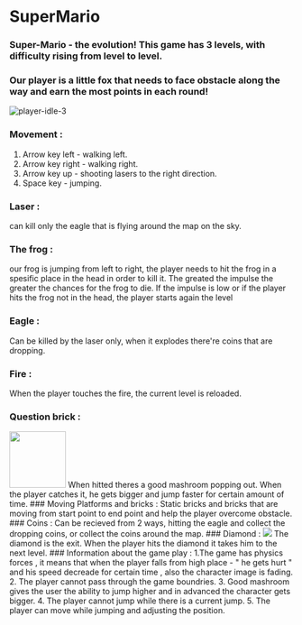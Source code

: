 # SuperMario
### Super-Mario - the evolution! This game has 3 levels, with difficulty rising from level to level.
### Our player is a little fox that needs to face obstacle along the way and earn the most points in each round!
![player-idle-3](https://user-images.githubusercontent.com/57447482/141982440-dd28fcf6-04be-4adb-bb28-e073e22df3b0.png)
### Movement : 
1. Arrow key left - walking left.
2. Arrow key right - walking right.
3. Arrow key up - shooting lasers to the right direction.
4. Space key - jumping.
 ### Laser :
can kill only the eagle that is flying around the map on the sky.
### The frog :
our frog is jumping from left to right, the player needs to hit the frog in a spesific place in the head in order to kill it. The greated the impulse the greater the chances for the frog to die. If the impulse is low or if the player hits the frog not in the head, the player starts again the level
### Eagle : 
Can be killed by the laser only, when it explodes there're coins that are dropping.
### Fire : 
When the player touches the fire, the current level is reloaded. 
### Question brick :
<img src = "https://user-images.githubusercontent.com/57447482/141982190-b6cb4ae4-6648-4d47-8976-4c3c7a44f81f.png" width="100" height="100">
When hitted theres a good mashroom popping out. When the player catches it, he gets bigger and jump faster for certain amount of time.
### Moving Platforms and bricks :
Static bricks and bricks that are moving from start point to end point and help the player overcome obstacle.
### Coins : 
Can be recieved from 2 ways, hitting the eagle and collect the dropping coins, or collect the coins around the map.
### Diamond :
<img src = "https://user-images.githubusercontent.com/57447482/141982406-f1fcc076-3578-414b-972a-c666e6afca1f.png">
The diamond is the exit. When the player hits the diamond it takes him to the next level.
### Information about the game play :
1.The game has physics forces , it means that when the player falls from high place - " he gets hurt " and his speed decreade for certain time , also the character image is fading.
2. The player cannot pass through the game boundries.
3. Good mashroom gives the user the ability to jump higher and in advanced the character gets bigger.
4. The player cannot jump while there is a current jump.
5. The player can move while jumping and adjusting the position.

